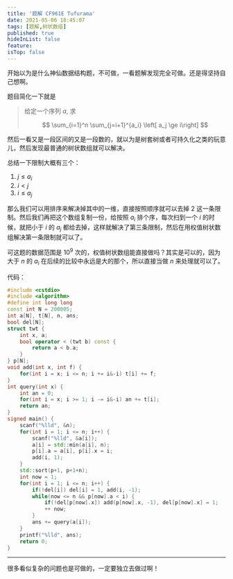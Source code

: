 ```yaml
---
title: '题解 CF961E Tufurama'
date: 2021-05-06 18:45:07
tags: [题解,树状数组]
published: true
hideInList: false
feature: 
isTop: false
---
```

开始以为是什么神仙数据结构题，不可做，一看题解发现完全可做。还是得坚持自己想啊。

<!-- more -->

题目简化一下就是

> 给定一个序列 $a$, 求
>
> $$
 \sum_{i=1}^n \sum_{j=i+1}^{a_i} \left[ a_j \ge i\right]
 $$
 
然后一看又是一段区间的又是一段数的，就以为是树套树或者可持久化之类的玩意儿，然后发现最普通的树状数组就可以解决。

总结一下限制大概有三个：

1. $j \le a_i$
2. $i < j$
3. $i \le a_j$

那么我们可以用排序来解决掉其中的一维，直接按照顺序就可以去掉 $2$ 这一条限制。然后我们再把这个数组复制一份，给按照 $a_i$ 排个序，每次扫到一个 $i$ 的时候，就把小于 $i$ 的 $a_j$ 都给去掉，这样就解决了第三条限制，然后在用权值树状数组解决第一条限制就可以了。

可这题的数据范围是 $10^9$ 次的，权值树状数组能直接做吗？其实是可以的，因为大于 $n$ 的 $a_i$ 在后续的比较中永远是大的那个，所以直接当做 $n$ 来处理就可以了。

代码：

```cpp
#include <cstdio>
#include <algorithm>
#define int long long
const int N = 200005;
int a[N], t[N], n, ans;
bool del[N];
struct twt {
	int x, a;
	bool operator < (twt b) const {
		return a < b.a;
	}
} p[N];
void add(int x, int f) {
	for(int i = x; i <= n; i += i&-i) t[i] += f;
}
int query(int x) {
	int an = 0;
	for(int i = x; i >= 1; i -= i&-i) an += t[i];
	return an;
}
signed main() {
	scanf("%lld", &n);
	for(int i = 1; i <= n; i++) {
		scanf("%lld", &a[i]);
		a[i] = std::min(a[i], n);
		p[i].a = a[i], p[i].x = i;
		add(i, 1);
	}
	std::sort(p+1, p+1+n);
	int now = 1;
	for(int i = 1; i <= n; i++) {
		if(!del[i]) del[i] = 1, add(i, -1);
		while(now <= n && p[now].a < i) {
			if(!del[p[now].x]) add(p[now].x, -1), del[p[now].x] = 1;
			++ now;
		}
		ans += query(a[i]);
	}
	printf("%lld", ans);
	return 0;
}
```
---

很多看似复杂的问题也是可做的，一定要独立去做过啊！